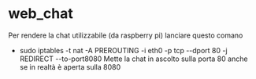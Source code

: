 # web_chat
Per rendere la chat utilizzabile (da raspberry pi) lanciare questo comano
- sudo iptables -t nat -A PREROUTING -i eth0 -p tcp --dport 80 -j REDIRECT --to-port8080
Mette la chat in ascolto sulla porta 80 anche se in realtà è aperta sulla 8080
